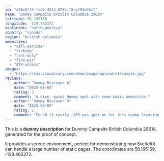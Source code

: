 ```yaml
---
id: "d95c6ff7-fcd2-4813-8785-f8cef94e36cf"
name: "Dummy Campsite British Columbia 29614"
latitude: 50.165159
longitude: -129.463372
continent: "north-america"
country: "canada"
region: "british-columbia"
amenities:
  - "cell-service"
  - "fishing"
  - "tent-only"
  - "fire-pit"
  - "ATV-access"
images:
  - "https://res.cloudinary.com/demo/image/upload/v1/sample.jpg"
reviews:
  - author: "Dummy Reviewer A"
    date: "2025-05-08"
    rating: 3
    comment: "A nice, quiet dummy spot with some basic amenities."
  - author: "Dummy Reviewer B"
    date: "2025-03-09"
    rating: 2
    comment: "Found it easily. GPS was spot on for this dummy location."
---
```


This is a **dummy description** for Dummy Campsite British Columbia 29614, generated for the proof of concept.

It provides a serene environment, perfect for demonstrating how SvelteKit can handle a large number of static pages. The coordinates are 50.165159, -129.463372.
